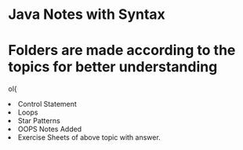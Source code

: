 # Java Notes with Syntax 
# Folders are made according to the topics for better understanding
ol{
<li>Control Statement</li> 
<li>Loops </li> 
<li>Star Patterns</li> 
<li>OOPS Notes Added </li>
<li>Exercise Sheets of above topic with answer.</li>
